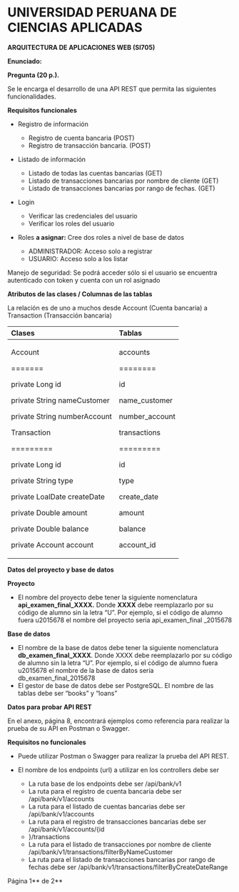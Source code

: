 # **UNIVERSIDAD PERUANA DE CIENCIAS APLICADAS**		
**ARQUITECTURA DE APLICACIONES WEB (SI705)**

**Enunciado:**

**Pregunta (20 p.).**

Se le encarga el desarrollo de una API REST que permita las siguientes funcionalidades.

**Requisitos funcionales**

- Registro de información
  - Registro de cuenta bancaria (POST)
  - Registro de transacción bancaria. (POST)
- Listado de información
  - Listado de todas las cuentas bancarias (GET)
  - Listado de transacciones bancarias por nombre de cliente (GET)
  - Listado de transacciones bancarias por rango de fechas. (GET)
- Login
  - Verificar las credenciales del usuario
  - Verificar los roles del usuario

- Roles **a asignar:** Cree dos roles a nivel de base de datos
  - ADMINISTRADOR: Acceso solo a registrar
  - USUARIO: Acceso solo a los listar

Manejo de seguridad: Se podrá acceder sólo si el usuario se encuentra autenticado con token y cuenta con un rol asignado

**Atributos de las clases / Columnas de las tablas**

La relación es de uno a muchos desde Account (Cuenta bancaria) a Transaction (Transacción bancaria)

|Clases|Tablas|
| :- | :- |
|<p>Account</p><p>=======</p><p>private Long id</p><p>private String nameCustomer</p><p>private String numberAccount</p><p></p><p>Transaction</p><p>=========</p><p>private Long id</p><p>private String type</p><p>private LoalDate createDate</p><p>private Double amount</p><p>private Double balance</p><p>private Account account</p><p></p>|<p>accounts</p><p>========</p><p>id</p><p>name\_customer</p><p>number\_account</p><p></p><p>transactions</p><p>=========</p><p>id</p><p>type</p><p>create\_date</p><p>amount</p><p>balance</p><p>account\_id</p>|



<a name="_hlk120624799"></a>**Datos del proyecto y base de datos**

**Proyecto**

- El nombre del proyecto debe tener la siguiente nomenclatura **api\_examen\_final\_XXXX.** Donde **XXXX** debe reemplazarlo por su código de alumno sin la letra “U”. Por ejemplo, si el código de alumno fuera u2015678 el nombre del proyecto seria api\_examen\_final \_2015678

**Base de datos**

- El nombre de la base de datos debe tener la siguiente nomenclatura **db\_examen\_final\_XXXX**. Donde XXXX debe reemplazarlo por su código de alumno sin la letra “U”. Por ejemplo, si el código de alumno fuera u2015678 el nombre de la base de datos seria db\_examen\_final\_2015678
- El gestor de base de datos debe ser PostgreSQL. El nombre de las tablas debe ser “books” y “loans”

<a name="_hlk120625218"></a>**Datos para probar API REST**

En el anexo, página 8, encontrará ejemplos como referencia para realizar la prueba de su API en Postman o Swagger.


<a name="_hlk120624867"></a>**Requisitos no funcionales**

- Puede utilizar Postman o Swagger para realizar la prueba del API REST.

- El nombre de los endpoints (url) a utilizar en los controllers debe ser
  - La ruta base de los endpoints debe ser /api/bank/v1
  - La ruta para el registro de cuenta bancaria debe ser /api/bank/v1/accounts
  - La ruta para el listado de cuentas bancarias debe ser /api/bank/v1/accounts
  - La ruta para el registro de transacciones bancarias debe ser /api/bank/v1/accounts/{id
  - }/transactions
  - La ruta para el listado de transacciones por nombre de cliente /api/bank/v1/transactions/filterByNameCustomer
  - La ruta para el listado de transacciones bancarias por rango de fechas debe ser /api/bank/v1/transactions/filterByCreateDateRange


Página 1** de 2**

